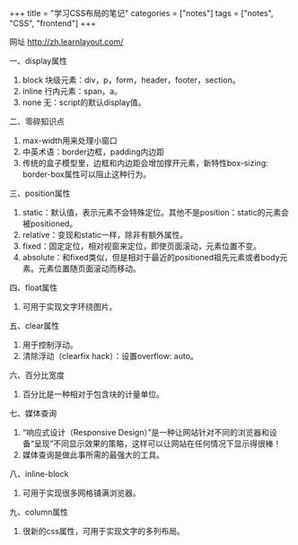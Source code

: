 +++
title = "学习CSS布局的笔记"
categories = ["notes"]
tags = ["notes", "CSS", "frontend"]
+++

网址 <http://zh.learnlayout.com/>

一、display属性

1. block 块级元素：div，p，form，header，footer，section。
2. inline 行内元素：span，a。
3. none 无：script的默认display值。

二、零碎知识点

1. max-width用来处理小窗口
2. 中英术语：border边框，padding内边距
3. 传统的盒子模型里，边框和内边距会增加撑开元素，新特性box-sizing: border-box属性可以阻止这种行为。

三、position属性

1. static：默认值，表示元素不会特殊定位。其他不是position：static的元素会被positioned。
2. relative：变现和static一样，除非有额外属性。
3. fixed：固定定位，相对视窗来定位，即使页面滚动，元素位置不变。
4. absolute：和fixed类似，但是相对于最近的positioned祖先元素或者body元素。元素位置随页面滚动而移动。

四、float属性

  1. 可用于实现文字环绕图片。

五、clear属性

  1. 用于控制浮动。
  2. 清除浮动（clearfix hack）：设置overflow: auto。

六、百分比宽度

  1. 百分比是一种相对于包含块的计量单位。

七、媒体查询

  1. “响应式设计（Responsive Design）”是一种让网站针对不同的浏览器和设备“呈现”不同显示效果的策略，这样可以让网站在任何情况下显示得很棒！
  2. 媒体查询是做此事所需的最强大的工具。

八、inline-block

  1. 可用于实现很多网格铺满浏览器。

九、column属性

  1. 很新的css属性，可用于实现文字的多列布局。
